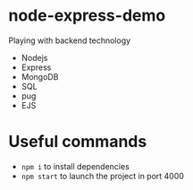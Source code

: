 # node-express-demo
Playing with backend technology

- Nodejs
- Express
- MongoDB
- SQL
- pug
- EJS

# Useful commands
- `npm i` to install dependencies
- `npm start` to launch the project in port 4000
